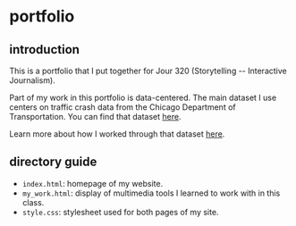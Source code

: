 # portfolio

## introduction

This is a portfolio that I put together for Jour 320 (Storytelling -- Interactive Journalism). 

Part of my work in this portfolio is data-centered. The main dataset I use centers on traffic crash data from the Chicago Department of Transportation. You can find that dataset [here](https://data.cityofchicago.org/Transportation/Traffic-Crashes-Crashes/85ca-t3if/about_data). 

Learn more about how I worked through that dataset [here](https://docs.google.com/document/d/1coKd7yPY7rrAdyks-8jaxfTQVMEV4NQo9rlRs5He2O8/edit?usp=sharing).

## directory guide 

-   `index.html`: homepage of my website.
-   `my_work.html`: display of multimedia tools I learned to work with in this class.
-   `style.css`: stylesheet used for both pages of my site.
